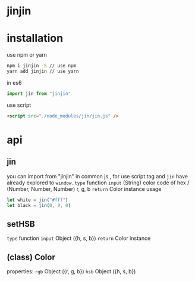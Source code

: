 # jinjin

# installation
use npm or yarn

```bash
npm i jinjin -S // use npm
yarn add jinjin // use yarn
```

in es6

```js
import jin from "jinjin"
```

use script

```html
<script src="./node_modules/jin/jin.js" />
```

# api

## jin
you can import from "jinjin" in common js , for use script tag and `jin` have already explored to `window`.
`type` function
`input` (String) color code of hex / (Number, Number, Number) r, g, b
 `return` Color instance
usage
```js
let white = jin("#fff")
let black = jin(0, 0, 0)
```

## setHSB
`type` function
`input` Object ({h, s, b})
`return` Color instance

## (class) Color
properties:
`rgb` Object ({r, g, b})
`hsb` Object ({h, s, b})